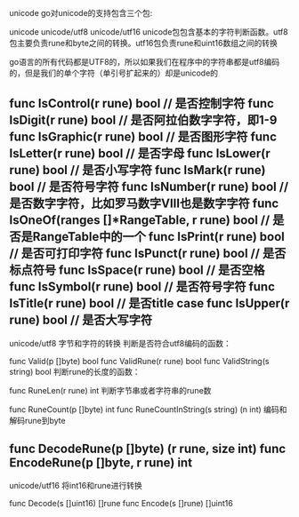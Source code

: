 unicode
go对unicode的支持包含三个包:

unicode
unicode/utf8
unicode/utf16
unicode包包含基本的字符判断函数。utf8包主要负责rune和byte之间的转换。utf16包负责rune和uint16数组之间的转换

go语言的所有代码都是UTF8的，所以如果我们在程序中的字符串都是utf8编码的，但是我们的单个字符（单引号扩起来的）却是unicode的

func IsControl(r rune) bool  // 是否控制字符
func IsDigit(r rune) bool  // 是否阿拉伯数字字符，即1-9
func IsGraphic(r rune) bool // 是否图形字符
func IsLetter(r rune) bool // 是否字母
func IsLower(r rune) bool // 是否小写字符
func IsMark(r rune) bool // 是否符号字符
func IsNumber(r rune) bool // 是否数字字符，比如罗马数字Ⅷ也是数字字符
func IsOneOf(ranges []*RangeTable, r rune) bool // 是否是RangeTable中的一个
func IsPrint(r rune) bool // 是否可打印字符
func IsPunct(r rune) bool // 是否标点符号
func IsSpace(r rune) bool // 是否空格
func IsSymbol(r rune) bool // 是否符号字符
func IsTitle(r rune) bool // 是否title case
func IsUpper(r rune) bool // 是否大写字符
-------------------------------------------------------------------------------------
unicode/utf8
字节和字符的转换
判断是否符合utf8编码的函数：

func Valid(p []byte) bool
func ValidRune(r rune) bool
func ValidString(s string) bool
判断rune的长度的函数：

func RuneLen(r rune) int
判断字节串或者字符串的rune数

func RuneCount(p []byte) int
func RuneCountInString(s string) (n int)
编码和解码rune到byte

func DecodeRune(p []byte) (r rune, size int)
func EncodeRune(p []byte, r rune) int
-------------------------------------------------------------------------------------
unicode/utf16
将int16和rune进行转换

func Decode(s []uint16) []rune
func Encode(s []rune) []uint16